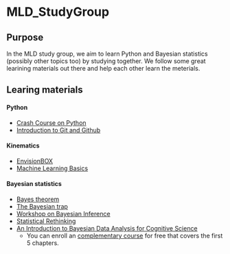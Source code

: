# MLD_StudyGroup

## Purpose
In the MLD study group, we aim to learn Python and Bayesian statistics (possibly other topics too) by studying together. 
We follow some great learining materials out there and help each other learn the meterials.

## Learing materials
#### Python
- [Crash Course on Python](https://www.coursera.org/learn/python-crash-course)
- [Introduction to Git and Github](https://www.coursera.org/learn/introduction-git-github?specialization=google-it-automation)

#### Kinematics
- [EnvisionBOX](https://envisionbox.org/index.html)
- [Machine Learning Basics](https://github.com/EsamGhaleb/MachineLearningBasics)

#### Bayesian statistics
- [Bayes theorem](https://www.youtube.com/watch?v=HZGCoVF3YvM)
- [The Bayesian trap](https://www.youtube.com/watch?v=R13BD8qKeTg)
- [Workshop on Bayesian Inference](https://4ccoxau.github.io/PriorsWorkshop/)
- [Statistical Rethinking](https://github.com/rmcelreath/stat_rethinking_2023)
- [An Introduction to Bayesian Data Analysis for Cognitive Science](https://vasishth.github.io/bayescogsci/book/)
  - You can enroll an [complementary course](https://open.hpi.de/courses/bayesian-statistics2023) for free that covers the first 5 chapters.
